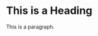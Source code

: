 <head>
<title>Page Title</title>
</head>

<body>

<h1>This is a Heading</h1>
<p>This is a paragraph.</p>

</body>

